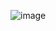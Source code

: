 ![image](https://user-images.githubusercontent.com/24955514/147281334-b8dedc18-3320-4cde-9a56-62b0366d1d05.png)
